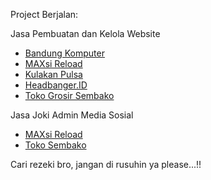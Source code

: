 Project Berjalan:
 
Jasa Pembuatan dan Kelola Website
  <ul>
    <li><a href="https://www.bandungkomputer.com/">Bandung Komputer</a></li>
    <li><a href="https://maxsi.id/">MAXsi Reload</a></li>
    <li><a href="https://www.kulakanpulsa.com/">Kulakan Pulsa</a></li>
    <li><a href="https://www.headbanger.id/">Headbanger.ID</a></li>
    <li><a href="https://toko.maxsi.id/">Toko Grosir Sembako</a></li>
  </ul>

  Jasa Joki Admin Media Sosial
  <ul>
   <li><a href="https://www.facebook.com/maxsireload/">MAXsi Reload</a></li>
   <li><a href="https://www.facebook.com/maxsijayagrosir/">Toko Sembako</a></li>
  </ul>

Cari rezeki bro, jangan di rusuhin ya please...!!
